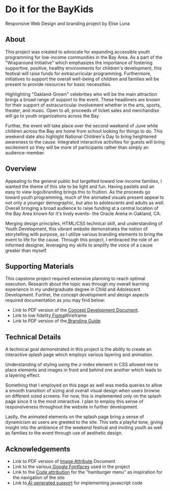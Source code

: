 # Do it for the BayKids
Responsive Web Design and branding project by Elise Luna

## About 
This project was created to advocate for expanding accessible youth programming for low-income communities in the Bay Area. As a part of the "Wraparound Initiative" which emphasizes the importance of fostering supportive, positive, healthy environments for children's development, this festival will raise funds for extracurricular programming. Furthermore, initiatives to support the overall well-being of children and families will be present to provide resources for basic necessities. 

Highlighting "Oakland-Grown" celebrities who will be the main attraction brings a broad range of support to the event. These headliners are known for their support of extracurricular involvement whether in the arts, sports, theater, and music. Open to all, proceeds of ticket sales and merchandise will go to youth organizations across the Bay.

Further, the event will take place over the second weekend of June while children across the Bay are home from school looking for things to do. This weekend date also highlight National Children's Day to bring heightened awareness to the cause. Integrated interactive activities for guests will bring excitement so they will be more of participants rather than simply an audience-member.

## Overview
Appealing to the general public but targetted toward low-income families, I wanted the theme of this site to be light and fun. Having pastels and an easy to view logo/branding brings this to fruition. As the proceeds go toward youth programming, much of the animated visuals present appeal to not only a younger demographic, but also to adolescents and adults as well. Overall bringing a broad audience to raise funding at a central location of the Bay Area known for it's lively events- the Oracle Arena in Oakland, CA.

Merging design principles,  HTML/CSS technical skill, and understanding of Youth Development, this vibrant website demonstrates the notion of storytelling with purpose, as I utilize various branding elements to bring the event to life for the cause. Through this project, I embraced the role of an informed designer, leveraging my skills to amplify the voice of a cause greater than myself.

## Supporting Materials
This capstone project required extensive planning to reach optimal execution. Research about the topic was through my overall learning experience in my undergraduate degree in Child and Adolescent Development. Further, the concept development and design aspects required documentation as you may find below:
<ul>
    <li>Link to PDF version of the <a href="https://docs.google.com/document/d/1lHgEGXVklK5hBA8MlbMVGg-1XrKYdDy3SkDh1efyodU/export?format=pdf">Concept Development Document</a>.
    <li>Link to low fidelity<a href="https://www.figma.com/proto/OHSIAzLib4bKGZ0xEuAP8W/Do-it-for-the-BayKids-Festival-Website-Design?page-id=0%3A1&type=design&node-id=1-3&viewport=46%2C135%2C0.06&t=GbGdZB2FnREjXrlJ-1&scaling=scale-down&starting-point-node-id=1%3A2"> Figma</a>Wireframe
    <li>Link to PDF version of the<a href="https://drive.google.com/file/d/15l2RxIsS7xQj9Nc4rSqDHZSnVk1uQu8V/export?format=pdf"> Branding Guide</a>
</ul>

## Technical Details
A technical goal demonstrated in this project is the ability to create an interactive splash page which employs various layering and animation.

Understanding of styling using the z-index element in CSS allowed me to place elements and images in front and behind one another which leads to a layering effect. 

Something that I employed on this page as well was media queries to allow a smooth transition of sizing and overall visual design when users browse on different sized screens. For now, this is implemented only on the splash page since it is the most interactive. I plan to employ this sense of responsiveness throughout the website in further development. 

Lastly, the animated elements on the splash page bring a sense of dynamicism as users are greeted to the site. This sets a playful tone, giving insight into the ambience of the weekend festival and inviting youth as well as families to the event through use of aesthetic design. 

## Acknowledgements
<ul>
    <li>Link to PDF version of <a href="https://docs.google.com/document/d/1zk8pWi0V_RhdqoHHb7bCIvgavNeWSnfxp4g1KHbZnNA/export?format=pdf">Image Attribute</a> Document
    <li>Link to the various<a href="https://fonts.google.com/selection/embed"> Google Fontfaces</a> used in the project
    <li>Link to the <a href="https://codepen.io/nhitchings/pen/pyWWRa">Code attribution</a> for the "hamburger menu" as inspiration for the navigation of the site
    <li>Link to<a href="https://chat.openai.com/share/f863772c-a363-4c06-940b-1821558277b5"> AI generated support</a> for implementing javascript code 
</ul>
